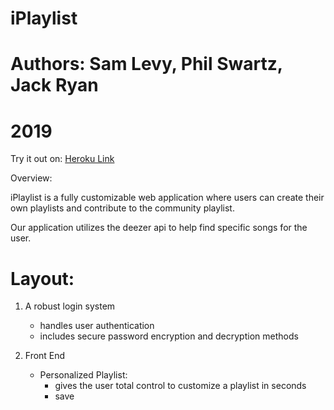 # iPlaylist

# Authors: Sam Levy, Phil Swartz, Jack Ryan
# 2019

Try it out on: 
[Heroku Link](https://fierce-temple-77564.herokuapp.com/)

Overview:

iPlaylist is a fully customizable web application where users can create their own playlists and contribute to the community playlist.

Our application utilizes the deezer api to help find specific songs for the user.

<h1>Layout:</h1>
   
1. A robust login system
   - handles user authentication
   - includes secure password encryption and decryption methods
   
2. Front End
   - Personalized Playlist:
      - gives the user total control to customize a playlist in seconds
      - save



